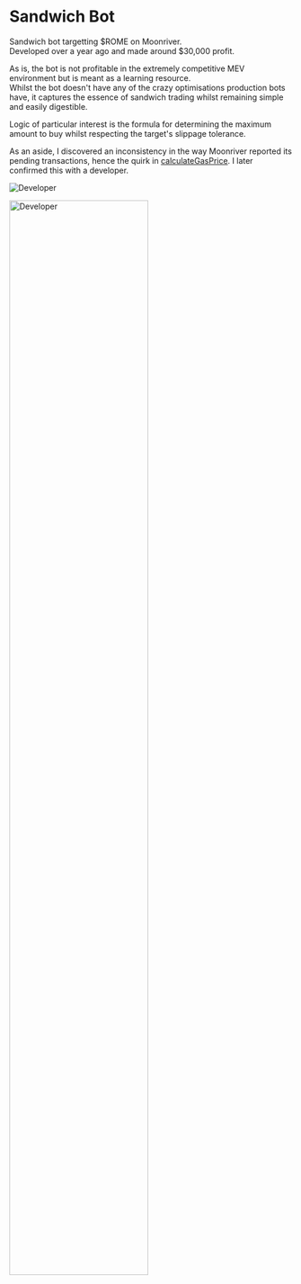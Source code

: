 # Sandwich Bot
Sandwich bot targetting $ROME on Moonriver.  
Developed over a year ago and made around $30,000 profit.  

As is, the bot is not profitable in the extremely competitive MEV environment but is meant as a learning resource.  
Whilst the bot doesn't have any of the crazy optimisations production bots have, it captures the essence of sandwich trading whilst remaining simple and easily digestible.

Logic of particular interest is the formula for determining the maximum amount to buy whilst respecting the target's slippage tolerance.  

As an aside, I discovered an inconsistency in the way Moonriver reported its pending transactions, hence the quirk in [calculateGasPrice](https://github.com/bennoprice/Sandwich/blob/main/src/index.js#L111).
I later confirmed this with a developer.

![Developer](https://i.gyazo.com/f264109539f07ff10ab78eafcec15ebd.png)

<img src="https://i.gyazo.com/f264109539f07ff10ab78eafcec15ebd.png" alt="Developer" width="70%" height="70%">
